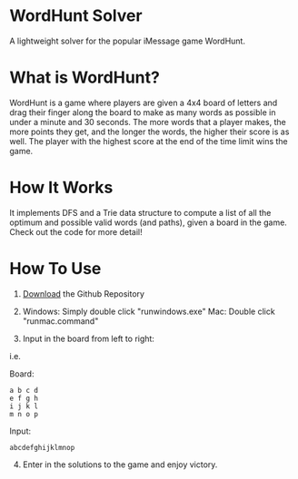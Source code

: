 # WordHunt Solver

A lightweight solver for the popular iMessage game WordHunt.

# What is WordHunt?

WordHunt is a game where players are given a 4x4 board of letters and drag their finger along the board to make as many words as possible in under a minute and 30 seconds. The more words that a player makes, the more points they get, and the longer the words, the higher their score is as well. The player with the highest score at the end of the time limit wins the game.

# How It Works
It implements DFS and a Trie data structure to compute a list of all the optimum and possible valid words (and paths), given a board in the game. Check out the code for more detail!

# How To Use

1. [Download](https://github.com/nang149/WordHunt-Solver/archive/master.zip) the Github Repository

2. Windows: Simply double click "runwindows.exe"
   Mac: Double click "runmac.command"

3. Input in the board from left to right:

i.e. 

Board:
      
	a b c d      
    e f g h
    i j k l
    m n o p

Input:

	abcdefghijklmnop

4. Enter in the solutions to the game and enjoy victory.
